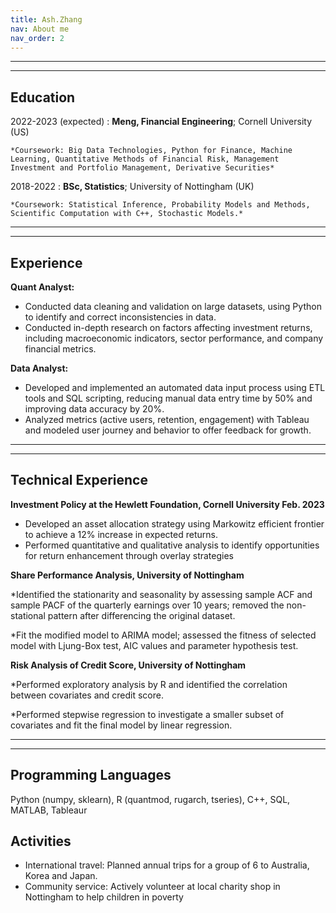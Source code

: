 ```yaml
---
title: Ash.Zhang
nav: About me
nav_order: 2
---
```


-------------------     ----------------------------
-------------------     ----------------------------

Education
---------

2022-2023 (expected)
:   **Meng, Financial Engineering**; Cornell University (US)

    *Coursework: Big Data Technologies, Python for Finance, Machine Learning, Quantitative Methods of Financial Risk, Management Investment and Portfolio Management, Derivative Securities*

2018-2022
:   **BSc, Statistics**; University of Nottingham (UK)

    *Coursework: Statistical Inference, Probability Models and Methods, Scientific Computation with C++, Stochastic Models.*
    
-------------------     ----------------------------
-------------------     ----------------------------

Experience
----------

**Quant Analyst:**

* Conducted data cleaning and validation on large datasets, using Python to identify and correct inconsistencies in data.
* Conducted in-depth research on factors affecting investment returns, including macroeconomic indicators, sector performance, and company financial metrics.

**Data Analyst:**
* Developed and implemented an automated data input process using ETL tools and SQL scripting, reducing manual data entry time by 50% and improving data accuracy by 20%.
* Analyzed metrics (active users, retention, engagement) with Tableau and modeled user journey and behavior to offer feedback for growth.

-------------------     ----------------------------
-------------------     ----------------------------

Technical Experience
--------------------

**Investment Policy at the Hewlett Foundation, Cornell University Feb. 2023**
* Developed an asset allocation strategy using Markowitz efficient frontier to achieve a 12% increase in expected returns.
* Performed quantitative and qualitative analysis to identify opportunities for return enhancement through overlay strategies

**Share Performance Analysis, University of Nottingham**  

*Identified the stationarity and seasonality by assessing sample ACF and sample PACF of the quarterly earnings over 10 years; removed the non-stational pattern after differencing the original dataset.  

*Fit the modified model to ARIMA model; assessed the fitness of selected model with Ljung-Box test, AIC values and parameter hypothesis test.

**Risk Analysis of Credit Score, University of Nottingham**  

*Performed exploratory analysis by R and identified the correlation between covariates and credit score.  

*Performed stepwise regression to investigate a smaller subset of covariates and fit the final model by linear regression.

-------------------     ----------------------------
-------------------     ----------------------------

Programming Languages
--------------------------------
Python (numpy, sklearn), R (quantmod, rugarch, tseries), C++, SQL, MATLAB, Tableaur

Activities
----------------------------------------

* International travel: Planned annual trips for a group of 6 to Australia, Korea and Japan.
* Community service: Actively volunteer at local charity shop in Nottingham to help children in poverty

